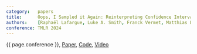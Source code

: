 ```yaml
---
category:   papers
title:      Oops, I Sampled it Again: Reinterpreting Confidence Intervals in Few-Shot Learning
authors:    [Raphaël Lafargue, Luke A. Smith, Franck Vermet, Matthias Löwe, Ian Reid, Jack Valmadre, Vincent Gripon]
conference: TMLR 2024
---
```


{{ page.conference }},
<a href="https://openreview.net/forum?id=JxxkKt9yrx">Paper</a>,
<a href="https://github.com/RafLaf/FSL-benchmark-again">Code</a>,
<a href="https://www.youtube.com/watch?v=OB95-BLxE0s">Video</a>
